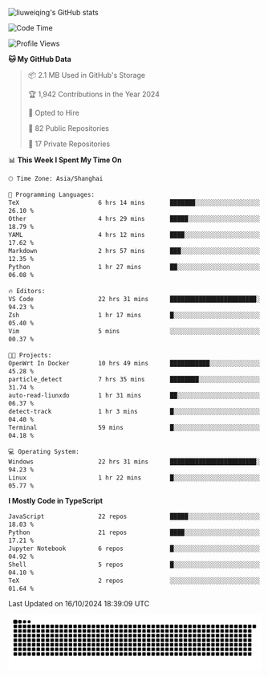 ![liuweiqing's GitHub stats](https://github-readme-stats.vercel.app/api?username=14790897&show_icons=true&locale=cn&include_all_commits=true&count_private=true)

<!--START_SECTION:waka-->
![Code Time](http://img.shields.io/badge/Code%20Time-1%2C476%20hrs%2038%20mins-blue)

![Profile Views](http://img.shields.io/badge/Profile%20Views-1-blue)

**🐱 My GitHub Data** 

> 📦 2.1 MB Used in GitHub's Storage 
 > 
> 🏆 1,942 Contributions in the Year 2024
 > 
> 💼 Opted to Hire
 > 
> 📜 82 Public Repositories 
 > 
> 🔑 17 Private Repositories 
 > 
📊 **This Week I Spent My Time On** 

```text
🕑︎ Time Zone: Asia/Shanghai

💬 Programming Languages: 
TeX                      6 hrs 14 mins       ███████░░░░░░░░░░░░░░░░░░   26.10 % 
Other                    4 hrs 29 mins       █████░░░░░░░░░░░░░░░░░░░░   18.79 % 
YAML                     4 hrs 12 mins       ████░░░░░░░░░░░░░░░░░░░░░   17.62 % 
Markdown                 2 hrs 57 mins       ███░░░░░░░░░░░░░░░░░░░░░░   12.35 % 
Python                   1 hr 27 mins        ██░░░░░░░░░░░░░░░░░░░░░░░   06.08 % 

🔥 Editors: 
VS Code                  22 hrs 31 mins      ████████████████████████░   94.23 % 
Zsh                      1 hr 17 mins        █░░░░░░░░░░░░░░░░░░░░░░░░   05.40 % 
Vim                      5 mins              ░░░░░░░░░░░░░░░░░░░░░░░░░   00.37 % 

🐱‍💻 Projects: 
OpenWrt In Docker        10 hrs 49 mins      ███████████░░░░░░░░░░░░░░   45.28 % 
particle_detect          7 hrs 35 mins       ████████░░░░░░░░░░░░░░░░░   31.74 % 
auto-read-liunxdo        1 hr 31 mins        ██░░░░░░░░░░░░░░░░░░░░░░░   06.37 % 
detect-track             1 hr 3 mins         █░░░░░░░░░░░░░░░░░░░░░░░░   04.40 % 
Terminal                 59 mins             █░░░░░░░░░░░░░░░░░░░░░░░░   04.18 % 

💻 Operating System: 
Windows                  22 hrs 31 mins      ████████████████████████░   94.23 % 
Linux                    1 hr 22 mins        █░░░░░░░░░░░░░░░░░░░░░░░░   05.77 % 
```

**I Mostly Code in TypeScript** 

```text
JavaScript               22 repos            █████░░░░░░░░░░░░░░░░░░░░   18.03 % 
Python                   21 repos            ████░░░░░░░░░░░░░░░░░░░░░   17.21 % 
Jupyter Notebook         6 repos             █░░░░░░░░░░░░░░░░░░░░░░░░   04.92 % 
Shell                    5 repos             █░░░░░░░░░░░░░░░░░░░░░░░░   04.10 % 
TeX                      2 repos             ░░░░░░░░░░░░░░░░░░░░░░░░░   01.64 % 
```




 Last Updated on 16/10/2024 18:39:09 UTC
<!--END_SECTION:waka-->

<picture>
  <source media="(prefers-color-scheme: dark)" srcset="https://raw.githubusercontent.com/14790897/14790897/output/github-contribution-grid-snake-dark.svg" />
  <source media="(prefers-color-scheme: light)" srcset="https://raw.githubusercontent.com/14790897/14790897/output/github-contribution-grid-snake.svg" />
  <img alt="github-snake" src="https://raw.githubusercontent.com/14790897/14790897/output/github-contribution-grid-snake.svg" />
</picture>
